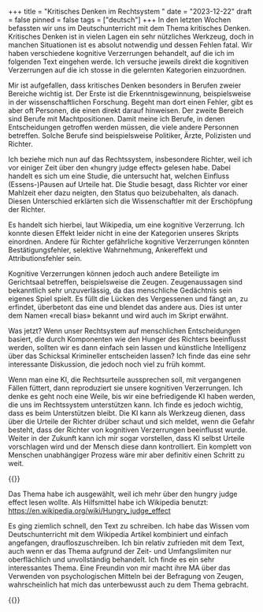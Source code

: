 +++
title = "Kritisches Denken im Rechtsystem "
date = "2023-12-22"
draft = false
pinned = false
tags = ["deutsch"]
+++
In den letzten Wochen befassten wir uns im Deutschunterricht mit dem Thema kritisches Denken. Kritisches Denken ist in vielen Lagen ein sehr nützliches Werkzeug, doch in manchen Situationen ist es absolut notwendig und dessen Fehlen fatal. Wir haben verschiedene kognitive Verzerrungen behandelt, auf die ich im folgenden Text eingehen werde. Ich versuche jeweils direkt die kognitiven Verzerrungen auf die ich stosse in die gelernten Kategorien einzuordnen.

Mir ist aufgefallen, dass kritisches Denken besonders in Berufen zweier Bereiche wichtig ist. Der Erste ist die Erkenntnisgewinnung, beispielsweise in der wissenschaftlichen Forschung. Begeht man dort einen Fehler, gibt es aber oft Personen, die einen direkt darauf hinweisen. Der zweite Bereich sind Berufe mit Machtpositionen. Damit meine ich Berufe, in denen Entscheidungen getroffen werden müssen, die viele andere Personnen betreffen. Solche Berufe sind beispielsweise Politiker, Ärzte, Polizisten und Richter.

Ich beziehe mich nun auf das Rechtssystem, insbesondere Richter, weil ich vor einiger Zeit über den «hungry judge effect» gelesen habe. Dabei handelt es sich um eine Studie, die untersucht hat, welchen Einfluss (Essens-)Pausen auf Urteile hat. Die Studie besagt, dass Richter vor einer Mahlzeit eher dazu neigten, den Status quo beizubehalten, als danach. Diesen Unterschied erklärten sich die Wissenschaftler mit der Erschöpfung der Richter.

Es handelt sich hierbei, laut Wikipedia, um eine kognitive Verzerrung. Ich konnte diesen Effekt leider nicht in eine der Kategorien unseres Skripts einordnen.
Andere für Richter gefährliche kognitive Verzerrungen könnten Bestätigungsfehler, selektive Wahrnehmung, Ankereffekt und Attributionsfehler sein. 

Kognitive Verzerrungen können jedoch auch andere Beteiligte im Gerichtsaal betreffen, beispielsweise die Zeugen. Zeugenaussagen sind bekanntlich sehr unzuverlässig, da das menschliche Gedächtnis sein eigenes Spiel spielt. Es füllt die Lücken des Vergessenen und fängt an, zu erfindet, überbetont das eine und blendet das andere aus. Dies ist unter dem Namen «recall bias» bekannt und wird auch im Skript erwähnt. 

Was jetzt? Wenn unser Rechtsystem auf menschlichen Entscheidungen basiert, die durch Komponenten wie den Hunger des Richters beeinflusst werden, sollten wir es dann einfach sein lassen und künstliche Intelligenz über das Schicksal Krimineller entscheiden lassen?
Ich finde das eine sehr interessante Diskussion, die jedoch noch viel zu früh kommt. 

Wenn man eine KI, die Rechtsurteile aussprechen soll, mit vergangenen Fällen füttert, dann reproduziert sie unsere kognitiven Verzerrungen. Ich denke es geht noch eine Weile, bis wir eine befriedigende KI haben werden, die uns im Rechtssystem unterstützen kann. 
Ich finde es jedoch wichtig, dass es beim Unterstützen bleibt. Die KI kann als Werkzeug dienen, dass über die Urteile der Richter drüber schaut und sich meldet, wenn die Gefahr besteht, dass der Richter von kognitiven Verzerrungen beeinflusst wurde. Weiter in der Zukunft kann ich mir sogar vorstellen, dass KI selbst Urteile vorschlagen wird und der Mensch diese dann kontrolliert. Ein komplett von Menschen unabhängiger Prozess wäre mir aber definitiv einen Schritt zu weit.

{{<box>}}

Das Thema habe ich ausgewählt, weil ich mehr über den hungry judge effect lesen wollte. Als Hilfsmittel habe ich Wikipedia benutzt: https://en.wikipedia.org/wiki/Hungry_judge_effect

Es ging ziemlich schnell, den Text zu schreiben. Ich habe das Wissen vom Deutschunterricht mit dem Wikipedia Artikel kombiniert und einfach angefangen, draufloszuschreiben. Ich bin relativ zufrieden mit dem Text, auch wenn er das Thema aufgrund der Zeit- und Umfangslimiten nur oberflächlich und unvollständig behandelt. Ich finde es ein sehr interessantes Thema. Eine Freundin von mir macht ihre MA über das Verwenden von psychologischen Mitteln bei der Befragung von Zeugen, wahrscheinlich hat mich das unterbewusst auch zu dem Thema gebracht. 

{{</box>}}